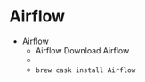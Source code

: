 # Airflow
- [Airflow](https://airflowapp.com/)
  -  Airflow Download Airflow
  - 
  - `brew cask install Airflow`
